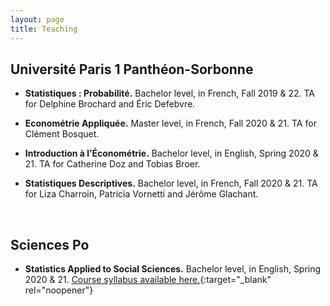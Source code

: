 ```yaml
---
layout: page
title: Teaching
---
```


## Université Paris 1 Panthéon-Sorbonne

- **Statistiques : Probabilité.** Bachelor level, in French, Fall 2019 & 22. TA for Delphine Brochard and Éric Defebvre.

- **Econométrie Appliquée.** Master level, in French, Fall 2020 & 21. TA for Clément Bosquet.

- **Introduction à l’Économétrie.** Bachelor level, in English, Spring 2020 & 21. TA for Catherine Doz and Tobias Broer.

- **Statistiques Descriptives.** Bachelor level, in French, Fall 2020 & 21. TA for Liza Charroin, Patricia Vornetti and Jérôme Glachant.

<br>

## Sciences Po

- **Statistics Applied to Social Sciences.** Bachelor level, in English, Spring 2020 & 21. [Course syllabus available here.](https://thiagoscarelli.github.io/assets/pdfs/scarelli_stats_intro_syllabus_scp.pdf){:target="_blank" rel="noopener"}
